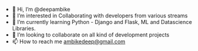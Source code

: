 - 👋 Hi, I’m @deepambike
- 👀 I’m interested in Collaborating with developers from various streams
- 🌱 I’m currently learning Python - Django and Flask, ML and Datascience Libraries.
- 💞️ I’m looking to collaborate on all kind of development projects
- 📫 How to reach me ambikedeep@gmail.com

<!---
deepambike/deepambike is a ✨ special ✨ repository because its `README.md` (this file) appears on your GitHub profile.
You can click the Preview link to take a look at your changes.
--->
